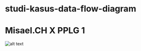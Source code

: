 # studi-kasus-data-flow-diagram
# Misael.CH X PPLG 1
![alt text]([https://a.top4top.io/p_2600vaiu61.jpeg])

